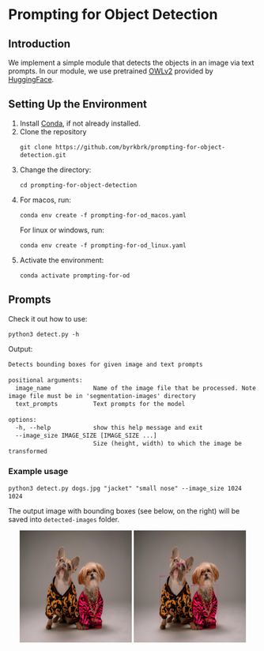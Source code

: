# Prompting for Object Detection

## Introduction

We implement a simple module that detects the objects in an image via text prompts. In our module, we use pretrained [OWLv2](https://arxiv.org/abs/2306.09683) provided by [HuggingFace](https://huggingface.co/docs/transformers/en/tasks/zero_shot_object_detection). 

## Setting Up the Environment

1. Install [Conda](https://conda.io/projects/conda/en/latest/user-guide/install/index.html), if not already installed.
2. Clone the repository
    ~~~
    git clone https://github.com/byrkbrk/prompting-for-object-detection.git
    ~~~
3. Change the directory:
    ~~~
    cd prompting-for-object-detection
    ~~~
4. For macos, run:
    ~~~
    conda env create -f prompting-for-od_macos.yaml
    ~~~
    For linux or windows, run:
    ~~~
    conda env create -f prompting-for-od_linux.yaml
    ~~~
5. Activate the environment:
    ~~~
    conda activate prompting-for-od
    ~~~

## Prompts

Check it out how to use:

~~~
python3 detect.py -h
~~~

Output:

~~~
Detects bounding boxes for given image and text prompts

positional arguments:
  image_name            Name of the image file that be processed. Note image file must be in 'segmentation-images' directory
  text_prompts          Text prompts for the model

options:
  -h, --help            show this help message and exit
  --image_size IMAGE_SIZE [IMAGE_SIZE ...]
                        Size (height, width) to which the image be transformed
~~~

### Example usage
~~~
python3 detect.py dogs.jpg "jacket" "small nose" --image_size 1024 1024
~~~

The output image with bounding boxes (see below, on the right) will be saved into `detected-images` folder.

<p align="center">
  <img src="files-for-readme/dogs.png" width="45%" />
  <img src="files-for-readme/dogs_boxes_on_image.png" width="45%" />
</p>